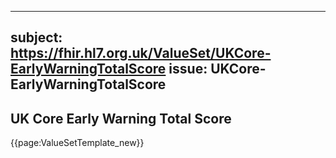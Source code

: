 
---
subject: https://fhir.hl7.org.uk/ValueSet/UKCore-EarlyWarningTotalScore
issue: UKCore-EarlyWarningTotalScore
---
## UK Core Early Warning Total Score

{{page:ValueSetTemplate_new}}
    
